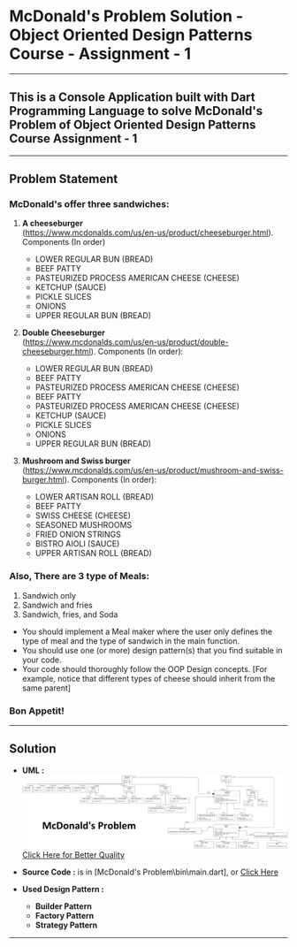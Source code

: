 # McDonald's Problem Solution - Object Oriented Design Patterns Course - Assignment - 1
---
## This is a Console Application built with Dart Programming Language to solve McDonald's Problem of Object Oriented Design Patterns Course Assignment - 1
---
## Problem Statement
### McDonald's offer three sandwiches:

1. __A cheeseburger__<br /> 
    (https://www.mcdonalds.com/us/en-us/product/cheeseburger.html). Components (In order)
    
    * LOWER REGULAR BUN (BREAD)
    * BEEF PATTY
    * PASTEURIZED PROCESS AMERICAN CHEESE (CHEESE)
    * KETCHUP (SAUCE)
    * PICKLE SLICES
    * ONIONS
    * UPPER REGULAR BUN (BREAD)

2. __Double Cheeseburger__<br />
    (https://www.mcdonalds.com/us/en-us/product/double-cheeseburger.html). Components (In order):

    * LOWER REGULAR BUN (BREAD)
    * BEEF PATTY
    * PASTEURIZED PROCESS AMERICAN CHEESE (CHEESE)
    * BEEF PATTY
    * PASTEURIZED PROCESS AMERICAN CHEESE (CHEESE)
    * KETCHUP (SAUCE)
    * PICKLE SLICES
    * ONIONS
    * UPPER REGULAR BUN (BREAD)

3. __Mushroom and Swiss burger__<br />
    (https://www.mcdonalds.com/us/en-us/product/mushroom-and-swiss-burger.html). Components (In order):

    * LOWER ARTISAN ROLL (BREAD)
    * BEEF PATTY
    * SWISS CHEESE (CHEESE)
    * SEASONED MUSHROOMS
    * FRIED ONION STRINGS
    * BISTRO AIOLI (SAUCE)
    * UPPER ARTISAN ROLL (BREAD)

### Also, There are 3 type of Meals:
1. Sandwich only
2. Sandwich and fries
3. Sandwich, fries, and Soda


* You should implement a Meal maker where the user only defines the type of meal and the type of sandwich in the main function.
* You should use one (or more) design pattern(s) that you find suitable in your code.
* Your code should thoroughly follow the OOP Design concepts. [For example, notice that different types of cheese should inherit from the same parent]

### Bon Appetit!
---
## Solution

* __UML :__<br />
![McDonald's UML Image](https://github.com/AbraamSameh/McDonalds-Problem/blob/master/McDonalds_UML.png?raw=true "McDonald's UML Image")<br />
[Click Here for Better Quality](https://raw.githubusercontent.com/AbraamSameh/McDonalds-Problem/master/McDonalds_UML.png)

* __Source Code :__ is in [McDonald's Problem\bin\main.dart], or [Click Here](https://github.com/AbraamSameh/McDonalds-Problem/blob/master/McDonald's%20Problem/bin/main.dart)

* __Used Design Pattern :__
    * __Builder Pattern__
    * __Factory Pattern__
    * __Strategy Pattern__
    
___